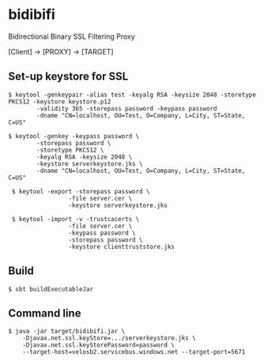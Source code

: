 # bidibifi
Bidirectional Binary SSL Filtering Proxy

[Client] -> [PROXY] -> [TARGET]

## Set-up keystore for SSL
    $ keytool -genkeypair -alias test -keyalg RSA -keysize 2048 -storetype PKCS12 -keystore keystore.p12
            -validity 365 -storepass password -keypass password
            -dname "CN=localhost, OU=Test, O=Company, L=City, ST=State, C=US"

    $ keytool -genkey -keypass password \
            -storepass password \
            -storetype PKCS12 \
            -keyalg RSA -keysize 2048 \
            -keystore serverkeystore.jks \
            -dname "CN=localhost, OU=Test, O=Company, L=City, ST=State, C=US"

     $ keytool -export -storepass password \
                     -file server.cer \
                     -keystore serverkeystore.jks

     $ keytool -import -v -trustcacerts \
                     -file server.cer \
                     -keypass password \
                     -storepass password \
                     -keystore clienttruststore.jks

## Build

    $ sbt buildExecutableJar

## Command line
    $ java -jar target/bidibifi.jar \
        -Djavax.net.ssl.keyStore=.../serverkeystore.jks \
        -Djavax.net.ssl.keyStorePassword=password \
        --target-host=velosb2.servicebus.windows.net --target-port=5671

